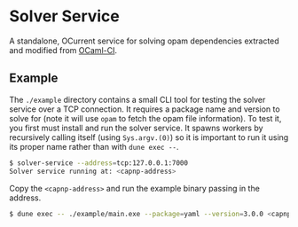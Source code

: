 # Solver Service

A standalone, OCurrent service for solving opam dependencies extracted and modified from [OCaml-CI](https://github.com/ocurrent/ocaml-ci).

## Example

The `./example` directory contains a small CLI tool for testing the solver service over a TCP connection. It requires a package name and version to solve for (note it will use `opam` to fetch the opam file information). To test it, you first must install and run the solver service. It spawns workers by recursively calling itself (using `Sys.argv.(0)`) so it is important to run it using its proper name rather than with `dune exec --`.

```sh
$ solver-service --address=tcp:127.0.0.1:7000
Solver service running at: <capnp-address>
```

Copy the `<capnp-address>` and run the example binary passing in the address.

```sh
$ dune exec -- ./example/main.exe --package=yaml --version=3.0.0 <capnp-address>
```
